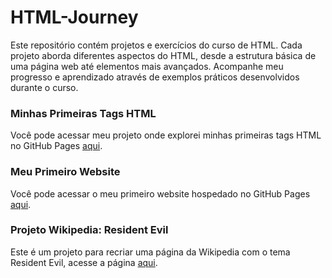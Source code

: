# HTML-Journey
Este repositório contém projetos e exercícios do curso de HTML. Cada projeto aborda diferentes aspectos do HTML, desde a estrutura básica de uma página web até elementos mais avançados. Acompanhe meu progresso e aprendizado através de exemplos práticos desenvolvidos durante o curso.

### Minhas Primeiras Tags HTML

Você pode acessar meu projeto onde explorei minhas primeiras tags HTML no GitHub Pages [aqui](https://lucslima96.github.io/HTML-Journey/Primeiras%20tags/index.html).

### Meu Primeiro Website
Você pode acessar o meu primeiro website hospedado no GitHub Pages [aqui](https://lucslima96.github.io/HTML-Journey/Meu%20primeiro%20site/index.html).

### Projeto Wikipedia: Resident Evil
Este é um projeto para recriar uma página da Wikipedia com o tema Resident Evil, acesse a página [aqui](https://lucslima96.github.io/HTML-Journey/Projeto%20Resident%20Evil%20Wiki/index.html).
